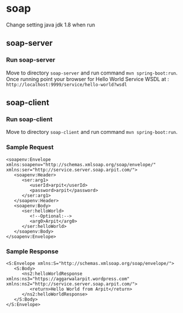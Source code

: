# soap
Change setting java jdk 1.8 when run
## soap-server

### Run soap-server

Move to directory `soap-server` and run command `mvn spring-boot:run`. Once running point your browser for Hello World Service WSDL at : `http://localhost:9999/service/hello-world?wsdl`


## soap-client

### Run soap-client

Move to directory `soap-client` and run command `mvn spring-boot:run`.


### Sample Request

```
<soapenv:Envelope xmlns:soapenv="http://schemas.xmlsoap.org/soap/envelope/" xmlns:ser="http://service.server.soap.arpit.com/">
   <soapenv:Header>
      <ser:arg1>
         <userId>arpit</userId>
         <password>arpit</password>
      </ser:arg1>
   </soapenv:Header>
   <soapenv:Body>
      <ser:helloWorld>
         <!--Optional:-->
         <arg0>Arpit</arg0>
      </ser:helloWorld>
   </soapenv:Body>
</soapenv:Envelope>
```

### Sample Response

```
<S:Envelope xmlns:S="http://schemas.xmlsoap.org/soap/envelope/">
   <S:Body>
      <ns2:helloWorldResponse xmlns:ns3="https://aggarwalarpit.wordpress.com" xmlns:ns2="http://service.server.soap.arpit.com/">
         <return>Hello World from Arpit</return>
      </ns2:helloWorldResponse>
   </S:Body>
</S:Envelope>
```
